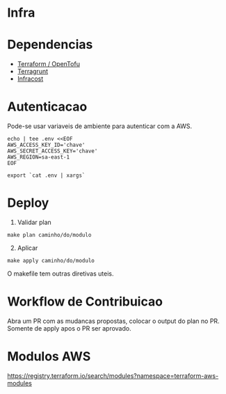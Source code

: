 # Infra

# Dependencias

- [Terraform / OpenTofu](https://opentofu.org/docs/intro/install/)
- [Terragrunt](https://terragrunt.gruntwork.io/docs/getting-started/install/)
- [Infracost](https://github.com/infracost/infracost)

# Autenticacao
Pode-se usar variaveis de ambiente para autenticar com a AWS.

```
echo | tee .env <<EOF
AWS_ACCESS_KEY_ID='chave'
AWS_SECRET_ACCESS_KEY='chave'
AWS_REGION=sa-east-1
EOF

export `cat .env | xargs`
```

# Deploy
1. Validar plan
```
make plan caminho/do/modulo
```

2. Aplicar
```
make apply caminho/do/modulo
```

O makefile tem outras diretivas uteis.

# Workflow de Contribuicao
Abra um PR com as mudancas propostas, colocar o output do plan no PR.
Somente de apply apos o PR ser aprovado.

# Modulos AWS
https://registry.terraform.io/search/modules?namespace=terraform-aws-modules

